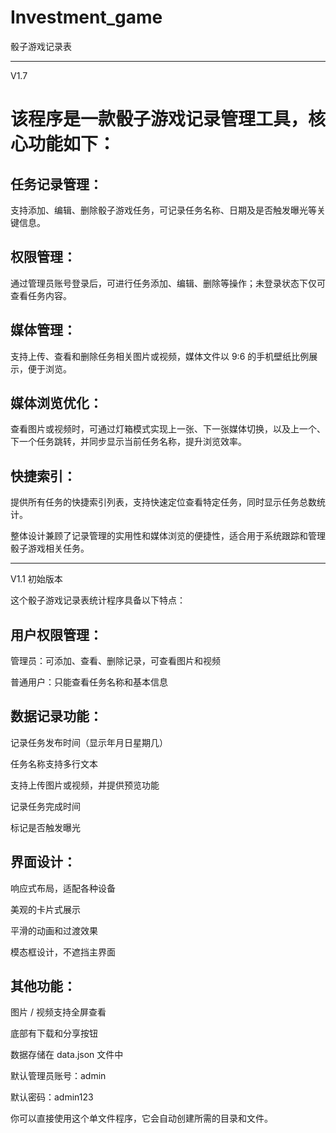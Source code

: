 # Investment_game
骰子游戏记录表

-----
V1.7

# 该程序是一款骰子游戏记录管理工具，核心功能如下：​

## 任务记录管理：

支持添加、编辑、删除骰子游戏任务，可记录任务名称、日期及是否触发曝光等关键信息。​

## 权限管理：

通过管理员账号登录后，可进行任务添加、编辑、删除等操作；未登录状态下仅可查看任务内容。​

## 媒体管理：

支持上传、查看和删除任务相关图片或视频，媒体文件以 9:6 的手机壁纸比例展示，便于浏览。​

## 媒体浏览优化：

查看图片或视频时，可通过灯箱模式实现上一张、下一张媒体切换，以及上一个、下一个任务跳转，并同步显示当前任务名称，提升浏览效率。​

## 快捷索引：

提供所有任务的快捷索引列表，支持快速定位查看特定任务，同时显示任务总数统计。​

整体设计兼顾了记录管理的实用性和媒体浏览的便捷性，适合用于系统跟踪和管理骰子游戏相关任务。



-----

V1.1 初始版本

这个骰子游戏记录表统计程序具备以下特点：


## 用户权限管理：

管理员：可添加、查看、删除记录，可查看图片和视频

普通用户：只能查看任务名称和基本信息

## 数据记录功能：

记录任务发布时间（显示年月日星期几）

任务名称支持多行文本

支持上传图片或视频，并提供预览功能

记录任务完成时间

标记是否触发曝光

## 界面设计：

响应式布局，适配各种设备

美观的卡片式展示

平滑的动画和过渡效果

模态框设计，不遮挡主界面

## 其他功能：

图片 / 视频支持全屏查看

底部有下载和分享按钮

数据存储在 data.json 文件中

默认管理员账号：admin

默认密码：admin123

你可以直接使用这个单文件程序，它会自动创建所需的目录和文件。
